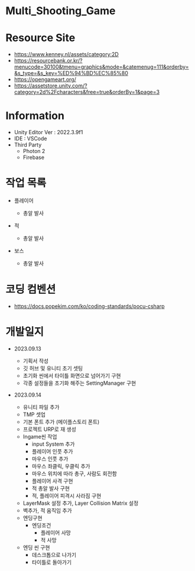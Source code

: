 # Multi_Shooting_Game

# Resource Site

- https://www.kenney.nl/assets/category:2D
- https://resourcebank.or.kr/?menucode=30100&tmenu=graphics&mode=&catemenug=111&orderby=&s_type=&s_key=%ED%94%BD%EC%85%80
- https://opengameart.org/
- https://assetstore.unity.com/?category=2d%2Fcharacters&free=true&orderBy=1&page=3

# Information

- Unity Editor Ver : 2022.3.9f1
- IDE : VSCode
- Third Party
  - Photon 2
  - Firebase

# 작업 목록

- 플레이어

  - 총알 발사

- 적

  - 총알 발사

- 보스
  - 총알 발사

# 코딩 컴벤션

- https://docs.popekim.com/ko/coding-standards/pocu-csharp

# 개발일지

- 2023.09.13

  - 기획서 작성
  - 깃 허브 및 유니티 초기 셋팅
  - 초기화 씬에서 타이틀 화면으로 넘어가기 구현
  - 각종 설정들을 초기화 해주는 SettingManager 구현

- 2023.09.14
  - 유니티 파일 추가
  - TMP 셋업
  - 기본 폰트 추가 (메이플스토리 폰트)
  - 프로젝트 URP로 재 생성
  - Ingame씬 작업
    - input System 추가
    - 플레이어 인풋 추가
    - 마우스 인풋 추가
    - 마우스 좌클릭, 우클릭 추가
    - 마우스 위치에 따라 총구, 사람도 회전함
    - 플레이어 사격 구현
    - 적 총알 발사 구현
    - 적, 플레이어 피격시 사라짐 구현
  - LayerMask 설정 추가, Layer Collision Matrix 설정
  - 벽추가, 적 움직임 추가
  - 엔딩구현
    - 엔딩조건
      - 플레이어 사망
      - 적 사망
  - 엔딩 씬 구현
    - 데스크톱으로 나가기
    - 타이틀로 돌아가기
